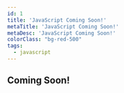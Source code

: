 ```yaml
---
id: 1
title: 'JavaScript Coming Soon!'
metaTitle: 'JavaScript Coming Soon!'
metaDesc: 'JavaScript Coming Soon!'
colorClass: "bg-red-500"
tags:
  - javascript
---
```


## Coming Soon!